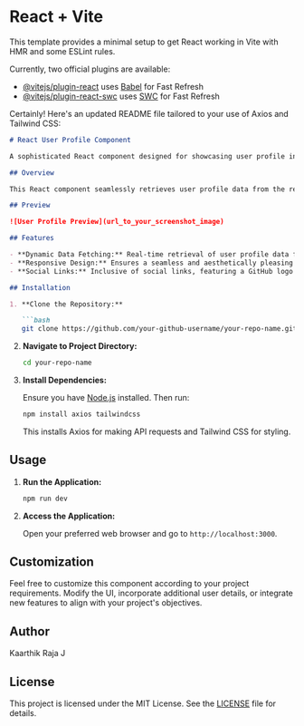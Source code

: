 # React + Vite

This template provides a minimal setup to get React working in Vite with HMR and some ESLint rules.

Currently, two official plugins are available:

- [@vitejs/plugin-react](https://github.com/vitejs/vite-plugin-react/blob/main/packages/plugin-react/README.md) uses [Babel](https://babeljs.io/) for Fast Refresh
- [@vitejs/plugin-react-swc](https://github.com/vitejs/vite-plugin-react-swc) uses [SWC](https://swc.rs/) for Fast Refresh


Certainly! Here's an updated README file tailored to your use of Axios and Tailwind CSS:

```markdown
# React User Profile Component

A sophisticated React component designed for showcasing user profile information with a modern and visually appealing interface.

## Overview

This React component seamlessly retrieves user profile data from the renowned [Random User Generator API](https://randomuser.me/) and elegantly presents it. The component includes essential user details such as name, location, profile picture, and convenient social links.

## Preview

![User Profile Preview](url_to_your_screenshot_image)

## Features

- **Dynamic Data Fetching:** Real-time retrieval of user profile data for an up-to-date and dynamic user experience.
- **Responsive Design:** Ensures a seamless and aesthetically pleasing display across various devices.
- **Social Links:** Inclusive of social links, featuring a GitHub logo that conveniently redirects to your GitHub profile.

## Installation

1. **Clone the Repository:**

   ```bash
   git clone https://github.com/your-github-username/your-repo-name.git
   ```

2. **Navigate to Project Directory:**

   ```bash
   cd your-repo-name
   ```

3. **Install Dependencies:**

   Ensure you have [Node.js](https://nodejs.org/) installed. Then run:

   ```bash
   npm install axios tailwindcss
   ```

   This installs Axios for making API requests and Tailwind CSS for styling.

## Usage

1. **Run the Application:**

   ```bash
   npm run dev
   ```

2. **Access the Application:**

   Open your preferred web browser and go to `http://localhost:3000`.

## Customization

Feel free to customize this component according to your project requirements. Modify the UI, incorporate additional user details, or integrate new features to align with your project's objectives.

## Author

Kaarthik Raja J

## License

This project is licensed under the MIT License. See the [LICENSE](LICENSE) file for details.
```
